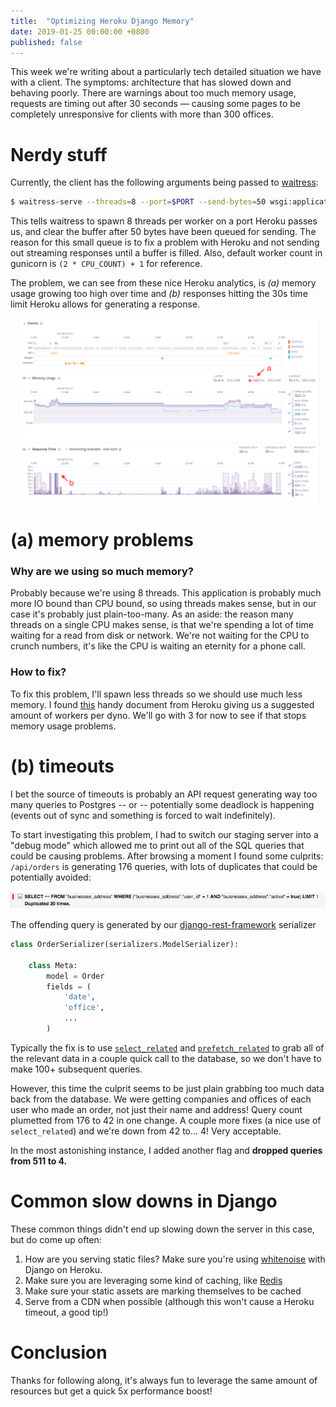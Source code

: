 ```yaml
---
title:  "Optimizing Heroku Django Memory"
date: 2019-01-25 00:00:00 +0800
published: false
---
```



This week we're writing about a particularly tech detailed situation we have with a client. The symptoms:
architecture that has slowed down and behaving poorly. There are warnings about too much memory usage,
requests are timing out after 30 seconds &mdash; causing some pages to be completely unresponsive for
clients with more than 300 offices.


<!--more-->


# Nerdy stuff

Currently, the client has the following arguments being passed to [waitress](https://docs.pylonsproject.org/projects/waitress/en/latest/):

```bash
$ waitress-serve --threads=8 --port=$PORT --send-bytes=50 wsgi:application
```


This tells waitress to spawn 8 threads per worker on a port Heroku passes us, and clear the buffer after
50 bytes have been queued for sending. The reason
for this small queue is to fix a problem with Heroku and not sending out streaming responses until
a buffer is filled. Also, default worker count in gunicorn is `(2 * CPU_COUNT) + 1` for reference.

The problem, we can see from these nice Heroku analytics, is *(a)* memory usage growing too high over time
and *(b)* responses hitting the 30s time limit Heroku allows for generating a response.

<img src="/assets/images/articles/heroku_memory_1.png" class="img-bordered">

# (a) memory problems

### Why are we using so much memory?

Probably because we're using 8 threads. This application is probably much more IO bound than CPU bound, so
using threads makes sense, but in our case it's probably just plain-too-many. As an aside: the reason many threads on a
single CPU makes sense, is that we're spending a lot of time waiting for a read from disk or network. We're not waiting
for the CPU to crunch numbers, it's like the CPU is waiting an eternity for a phone call.

### How to fix?

To fix this problem, I'll spawn less threads so we should use much less memory. I found [this](https://devcenter.heroku.com/articles/optimizing-dyno-usage#python)
handy document from Heroku giving us a suggested amount of workers per dyno. We'll go with 3 for now to see
if that stops memory usage problems.



# (b) timeouts

I bet the source of timeouts is probably an API request generating way too many queries to Postgres -- or -- potentially
some deadlock is happening (events out of sync and something is forced to wait indefinitely).

To start investigating this problem, I had to switch our staging server into a "debug mode" which allowed me to print out
all of the SQL queries that could be causing problems. After browsing a moment I found some culprits: `/api/orders` is generating
176 queries, with lots of duplicates that could be potentially avoided:

<img src="/assets/images/articles/heroku_memory_2.png" class="img-bordered">

The offending query is generated by our [django-rest-framework](https://www.django-rest-framework.org/) serializer

```python
class OrderSerializer(serializers.ModelSerializer):

    class Meta:
        model = Order
        fields = (
            'date',
            'office',
            ...
        )
```

Typically the fix is to use [`select_related`](https://docs.djangoproject.com/en/2.1/ref/models/querysets/#select-related) and
 [`prefetch_related`](https://docs.djangoproject.com/en/2.1/ref/models/querysets/#prefetch-related)
 to grab all of the relevant data in a couple quick call to the database,
so we don't have to make 100+ subsequent queries.

However, this time the culprit seems to be just plain grabbing too much data back from the database. We were getting companies and
offices of each user who made an order, not just their name and address! Query count plumetted from 176 to 42 in one change. A
couple more fixes (a nice use of `select_related`) and we're down from 42 to... 4! Very acceptable.

In the most astonishing instance, I added another flag and **dropped queries from 511 to 4.**


# Common slow downs in Django

These common things didn't end up slowing down the server in this case, but do come up often:

1. How are you serving static files? Make sure you're using [whitenoise](http://whitenoise.evans.io/en/stable/) with Django on Heroku.
2. Make sure you are leveraging some kind of caching, like [Redis](https://redis.io/)
3. Make sure your static assets are marking themselves to be cached
4. Serve from a CDN when possible (although this won't cause a Heroku timeout, a good tip!)


# Conclusion

Thanks for following along, it's always fun to leverage the same amount of resources but get a quick 5x performance boost!

